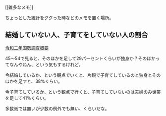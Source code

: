 [[雑多なメモ]]

ちょっとした統計をググった時などのメモを置く場所。

## 結婚していない人、子育てをしていない人の割合

[令和二年国勢調査概要](https://www.stat.go.jp/data/kokusei/2020/kekka/pdf/outline_01.pdf)

45～54で見ると、そのほかを足して29パーセントくらいが独身か？そのほかってなんやねん、という気もするけれど。

今結婚しているか、という観点でいくと、片親で子育てしているのと独身とそのほかを足すと、38%くらい。

今子育てしているか、という観点で行くと、子育てしていないのは夫婦のみ世帯を足して41%くらい。

多数派では無いが少数の例外でも無い、くらいだな。